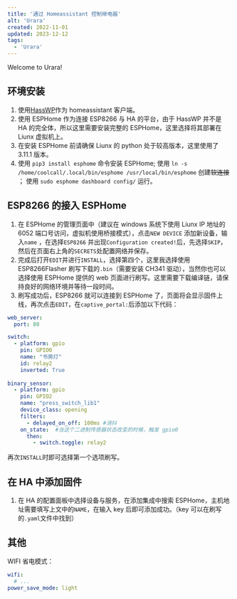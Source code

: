 ```yaml
---
title: '通过 Homeassistant 控制继电器'
alt: 'Urara'
created: 2022-11-01
updated: 2023-12-12
tags:
  - 'Urara'
---
```


Welcome to Urara!

## 环境安装

1. 使用[HassWP](https://github.com/AlexxIT/HassWP)作为 homeassistant 客户端。
2. 使用 ESPHome 作为连接 ESP8266 与 HA 的平台，由于 HassWP 并不是 HA 的完全体，所以这里需要安装完整的 ESPHome，这里选择将其部署在 Liunx 虚拟机上。
3. 在安装 ESPHome 前请确保 Liunx 的 python 处于较高版本，这里使用了 3.11.1 版本。
4. 使用 `pip3 install esphome` 命令安装 ESPHome;
  使用 `ln -s /home/coolcall/.local/bin/esphome /usr/local/bin/esphome` 创建~~软连接~~ ；
  使用 `sudo esphome dashboard config/` 运行。

## ESP8266 的接入 ESPHome

1. 在 ESPHome 的管理页面中（建议在 windows 系统下使用 Liunx IP 地址的 6052 端口号访问，虚拟机使用桥接模式），点击`NEW DEVICE` 添加新设备，输入`name` ，在选择`ESP8266` 并出现`Configuration created!`后，先选择`SKIP`，然后在页面右上角的`SECRETS`处配置网络并保存。
2. 完成后打开`EDIT`并进行`INSTALL`，选择第四个，这里我选择使用 ESP8266Flasher 刷写下载的`.bin`（需要安装 CH341 驱动），当然你也可以选择使用 ESPHome 提供的 web 页面进行刷写。这里需要下载编译链，请保持良好的网络环境并等待一段时间。
3. 刷写成功后，ESP8266 就可以连接到 ESPHome 了，页面将会显示固件上线，再次点击`EDIT`，在`captive_portal:`后添加以下代码：

```yaml
web_server:
  port: 80

switch:
  - platform: gpio
    pin: GPIO0
    name: "书房灯"
    id: relay2
    inverted: True
    
binary_sensor:
  - platform: gpio
    pin: GPIO2
    name: "press_switch_lib1"
    device_class: opening
    filters:
      - delayed_on_off: 100ms #消抖
    on_state:  #当这个二进制传感器状态改变的时候，触发 gpio0
      then:
        - switch.toggle: relay2
```

再次`INSTALL`时即可选择第一个选项刷写。

## 在 HA 中添加固件

1. 在 HA 的配置面板中选择设备与服务，在添加集成中搜索 ESPHome，主机地址需要填写上文中的`NAME`，在输入 key 后即可添加成功。（key 可以在刷写的`.yaml`文件中找到）

## 其他

WIFI 省电模式：

```yaml
wifi:
  # ...
power_save_mode: light
```
